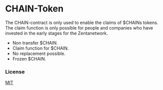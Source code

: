 # CHAIN-Token

The CHAIN-contract is only used to enable the claims of $CHAINs tokens. The claim function is only possible for people and companies who have invested in the early stages for the Zentanetwork.

- Non transfer $CHAIN.
- Claim function for $CHAIN.
- No replacement possible.
- Frozen $CHAIN.

### License

[MIT](https://github.com/ZentaChain/CHAIN-Token/blob/main/LICENSE)
